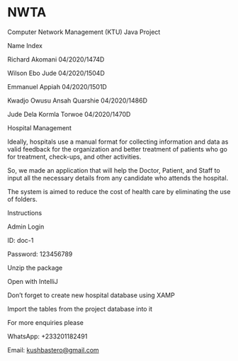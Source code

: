 # NWTA
Computer Network Management (KTU) Java Project



Name                                        Index

Richard Akomani                          04/2020/1474D

Wilson Ebo Jude                          04/2020/1504D

Emmanuel Appiah                          04/2020/1501D

Kwadjo Owusu Ansah Quarshie              04/2020/1486D

Jude Dela Kormla Torwoe                  04/2020/1470D

 

Hospital Management

Ideally, hospitals use a manual format for collecting information and data as valid feedback for the organization and better treatment of patients who go for treatment, check-ups, and other activities. 

So, we made an application that will help the Doctor, Patient, and Staff to input all the necessary details from any candidate who attends the hospital.

The system is aimed to reduce the cost of health care by eliminating the use of folders.

Instructions

Admin Login

ID: doc-1

Password: 123456789

Unzip the package

Open with IntelliJ

Don’t forget to create new hospital database using XAMP

Import the tables from the project database into it

For more enquiries please

WhatsApp: +233201182491

Email: kushbastero@gmail.com

 
